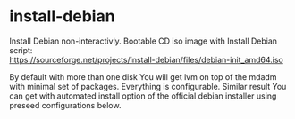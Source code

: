 # install-debian
Install Debian non-interactivly. Bootable CD iso image with Install Debian script:  
https://sourceforge.net/projects/install-debian/files/debian-init_amd64.iso

By default with more than one disk You will get lvm on top of the mdadm with minimal set of packages. Everything is configurable. Similar result You can get with automated install option of the official debian installer using preseed configurations below. 
